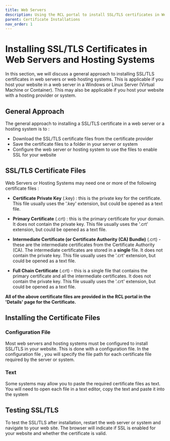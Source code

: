 ```yaml
---
title: Web Servers
description: Using the RCL portal to install SSL/TLS certificates in Web Servers or web hosting systems.
parent: Certificate Installations
nav_order: 1
---
```


# Installing SSL/TLS Certificates in Web Servers and Hosting Systems

In this section, we will discuss a general approach to installing SSL/TLS certificates in web servers or web hosting systems. This is applicable if you host your website in a web server in a Windows or Linux Server (Virtual Machine or Container). This may also be applicable if you host your website with a hosting provider or system.

## General Approach

The general approach to installing a SSL/TLS certificate in a web server or a hosting system is to :

- Download the SSL/TLS certificate files from the certificate provider
- Save the certificate files to a folder in your server or system
- Configure the web server or hosting system to use the files to enable SSL for your website

## SSL/TLS Certificate Files

Web Servers or Hosting Systems may need one or more of the following certificate files :

- **Certificate Private Key** (.key) : this is the private key for the certificate. This file usually uses the '.key' extension, but could be opened as a text file.

- **Primary Certificate** (.crt) : this is the primary certificate for your domain. It does not contain the private key. This file usually uses the '.crt' extension, but could be opened as a text file.

- **Intermediate Certificate (or Certificate Authority (CA) Bundle)** (.crt) - these are the intermediate certificates from the Certificate Authority (CA). The intermediate certificates are stored in a **single** file. It does not contain the private key. This file usually uses the '.crt' extension, but could be opened as a text file.

- **Full Chain Certificate** (.crt) - this is a single file that contains the primary certificate and all the intermediate certificates. It does not contain the private key. This file usually uses the '.crt' extension, but could be opened as a text file.

**All of the above certificate files are provided in the RCL portal in the 'Details' page for the Certificate.**

## Installing the Certificate Files

### Configuration File

Most web servers and hosting systems must be configured to install SSL/TLS in your website. This is done with a configuration file. In the configuration file , you will specify the file path for each certificate file required by the server or system.

### Text 

Some systems may allow you to paste the required certificate files as text. You will need to open each file in a text editor, copy the text and paste it into the system

## Testing SSL/TLS

To test the SSL/TLS after installation, restart the web server or system and navigate to your web site. The browser will indicate if SSL is enabled for your website and whether the certificate is valid.